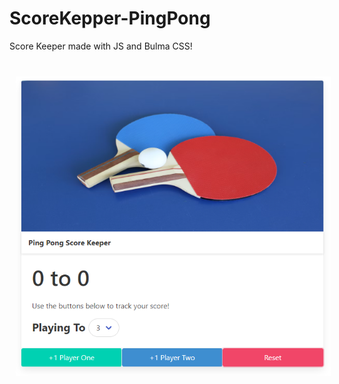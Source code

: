 # ScoreKepper-PingPong
Score Keeper made with JS and Bulma CSS!
<br>
<img src="/ScoreKeeper.png" align="center" width="600" hspace="10" vspace="40">
